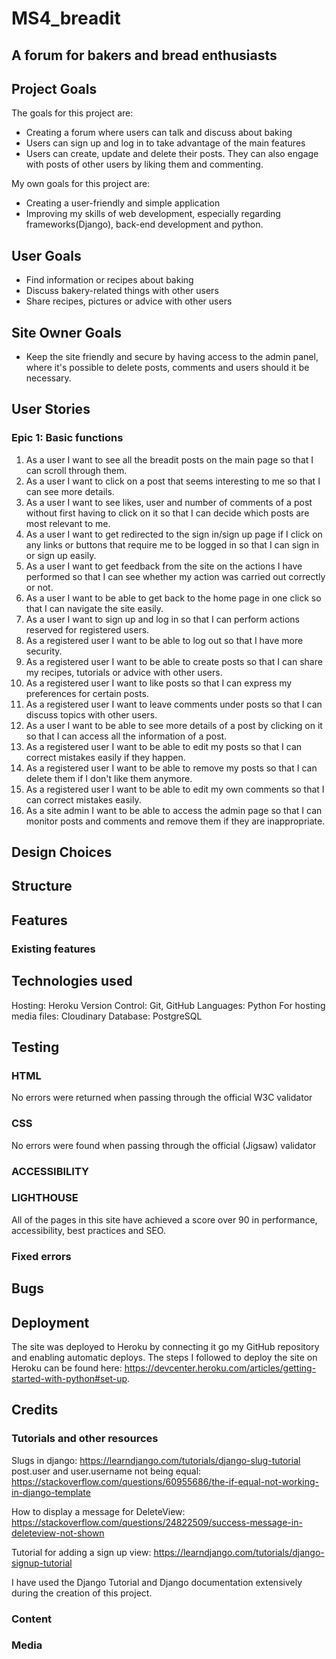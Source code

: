 # MS4_breadit

## A forum for bakers and bread enthusiasts

## Project Goals
The goals for this project are:

- Creating a forum where users can talk and discuss about baking
- Users can sign up and log in to take advantage of the main features
- Users can create, update and delete their posts. They can also engage with posts of other users by liking them and commenting.

My own goals for this project are:
- Creating a user-friendly and simple application
- Improving my skills of web development, especially regarding frameworks(Django), back-end development and python.

## User Goals
- Find information or recipes about baking
- Discuss bakery-related things with other users
- Share recipes, pictures or advice with other users

## Site Owner Goals
- Keep the site friendly and secure by having access to the admin panel, where it's possible to delete posts, comments and users should it be necessary.

## User Stories

### Epic 1: Basic functions
1. As a user I want to see all the breadit posts on the main page so that I can scroll through them.
2. As a user I want to click on a post that seems interesting to me so that I can see more details.
3. As a user I want to see likes, user and number of comments of a post without first having to click on it so that I can decide which posts are most relevant to me.
4. As a user I want to get redirected to the sign in/sign up page if I click on any links or buttons that require me to be logged in so that I can sign in or sign up easily.
5. As a user I want to get feedback from the site on the actions I have performed so that I can see whether my action was carried out correctly or not.
6. As a user I want to be able to get back to the home page in one click so that I can navigate the site easily.
7. As a user I want to sign up and log in so that I can perform actions reserved for registered users.
8. As a registered user I want to be able to log out so that I have more security.
9. As a registered user I want to be able to create posts so that I can share my recipes, tutorials or advice with other users.
10. As a registered user I want to like posts so that I can express my preferences for certain posts.
11. As a registered user I want to leave comments under posts so that I can discuss topics with other users.
12. As a user I want to be able to see more details of a post by clicking on it so that I can access all the information of a post.
13. As a registered user I want to be able to edit my posts so that I can correct mistakes easily if they happen.
14. As a registered user I want to be able to remove my posts so that I can delete them if I don't like them anymore.
15. As a registered user I want to be able to edit my own comments so that I can correct mistakes easily.
16. As a site admin I want to be able to access the admin page so that I can monitor posts and comments and remove them if they are inappropriate.

## Design Choices

## Structure

## Features 




### Existing features
<!-- Work in progress -->
<!-- optional: features left to implement -->

## Technologies used

Hosting: Heroku
Version Control: Git, GitHub
Languages: Python
For hosting media files: Cloudinary
Database: PostgreSQL

## Testing

### HTML
No errors were returned when passing through the official W3C validator

<!-- ![html-validator](https://github.com/Damianjacob/CI_MS1_Music_Pro/blob/master/assets/images/readme-images/htmlchecker-about-us.png)   -->

### CSS
No errors were found when passing through the official (Jigsaw) validator
<!-- ![css-validator](https://github.com/Damianjacob/CI_MS1_Music_Pro/blob/master/assets/images/readme-images/cssvalidator-about-us.png)   -->

### ACCESSIBILITY
<!-- There is one error because of an empty form label on index.html, however i need that label to stay empty for my responsive nav bar to show correctly as a hamburger menu.  The same goes for the instruments.html page in the buy modal: there are empty labels because i used icons from font awesome for those labels. -->

### LIGHTHOUSE
All of the pages in this site have achieved a score over 90 in performance, accessibility, best practices and SEO.

<!-- ![lighthouse](https://github.com/Damianjacob/CI_MS1_Music_Pro/blob/master/assets/images/readme-images/index.html-performance.png)   -->

### Fixed errors


## Bugs

## Deployment

The site was deployed to Heroku by connecting it go my GitHub repository and enabling automatic deploys.
The steps I followed to deploy the site on Heroku can be found here: https://devcenter.heroku.com/articles/getting-started-with-python#set-up.


## Credits

### Tutorials and other resources

Slugs in django: https://learndjango.com/tutorials/django-slug-tutorial
post.user and user.username not being equal: https://stackoverflow.com/questions/60955686/the-if-equal-not-working-in-django-template

How to display a message for DeleteView: https://stackoverflow.com/questions/24822509/success-message-in-deleteview-not-shown

Tutorial for adding a sign up view: https://learndjango.com/tutorials/django-signup-tutorial

I have used the Django Tutorial and Django documentation extensively during the creation of this project.

### Content

### Media

